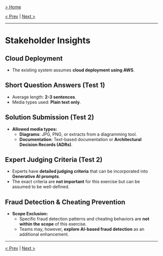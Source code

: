 [> Home](../readme.md)

[< Prev](../4.Prolem-background/stakeholder-insights.md)  |  [Next >](../5.Proposed-solution/architectural-overview.md)

---
# Stakeholder Insights

## Cloud Deployment
- The existing system assumes **cloud deployment using AWS**.

## Short Question Answers (Test 1)
- Average length: **2-3 sentences**.
- Media types used: **Plain text only**.

## Solution Submission (Test 2)
- **Allowed media types:**
    - **Diagrams**: JPG, PNG, or extracts from a diagramming tool.
    - **Documentation**: Text-based documentation or **Architectural Decision Records (ADRs)**.

## Expert Judging Criteria (Test 2)
- Experts have **detailed judging criteria** that can be incorporated into **Generative AI prompts**.
- The exact criteria are **not important** for this exercise but can be assumed to be well-defined.

## Fraud Detection & Cheating Prevention
- **Scope Exclusion:**
    - Specific fraud detection patterns and cheating behaviors are **not within the scope** of this exercise.
    - Teams may, however, **explore AI-based fraud detection** as an additional enhancement.


    
---

[< Prev](../4.Prolem-background/stakeholder-insights.md)  |  [Next >](../5.Proposed-solution/architectural-overview.md)
